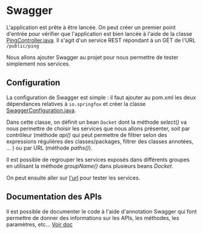 # Swagger

L'application est prête à être lancée. On peut créer un premier point d'entrée pour vérifier que l'application est bien lancée à l'aide de la classe [PingController.java](../master/src/main/java/fr/deroffal/controller/PingController.java). Il s'agit d'un service REST répondant à un GET de l'URL `/public/ping`

Nous allons ajouter Swagger au projet pour nous permettre de tester simplement nos services.
 
## Configuration
La configuration de Swagger est simple : il faut ajouter au pom.xml les deux dépendances relatives à `io.springfox` et créer la classe [SwaggerConfiguration.java](../master/src/main/java/fr/deroffal/SwaggerConfiguration.java).

Dans cette classe, on définit un bean `Docket` dont la méthode *select()* va nous permettre de choisir les services que nous allons présenter, soit par contrôleur (méthode *api()* qui peut permettre de filtrer selon des expressions régulières des classes/packages, filtrer des classes annotées, ... ) ou par URL (méthode *paths()*).

Il est possible de regrouper les services exposés dans différents groupes en utilisant la méthode *groupName()* dans plusieurs beans *Docket*.

On peut ensuite aller sur [l'url](http://localhost:8080/swagger-ui.html) pour tester les services.

## Documentation des APIs
Il est possible de documenter le code à l'aide d'annotation Swagger qui font permettre de donner des informations sur les APIs, les méthodes, les paramètres, etc...
 [Voir doc](https://springfox.github.io/springfox/docs/snapshot/#support-for-documentation-from-property-file-lookup)
